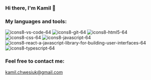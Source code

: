 ### Hi there, I'm Kamil 👋

### My languages and tools:
![icons8-vs-code-64](https://github.com/Kyorugi/Kyorugi/assets/112585563/cb9e1880-effe-4117-ad51-63f99f2b7058)
![icons8-git-64](https://github.com/Kyorugi/Kyorugi/assets/112585563/b720e68c-9fb6-419f-8bc7-e91199f145cc)
![icons8-html5-64](https://github.com/Kyorugi/Kyorugi/assets/112585563/4c2b1acb-65ad-485d-b8f8-3f774d164281)
![icons8-css-64](https://github.com/Kyorugi/Kyorugi/assets/112585563/698dac92-0920-4d86-b961-0c1ddc7f831d)
![icons8-javascript-64](https://github.com/Kyorugi/Kyorugi/assets/112585563/27dc0024-75a9-4130-b955-33e5b9b92d7a)
![icons8-react-a-javascript-library-for-building-user-interfaces-64](https://github.com/Kyorugi/Kyorugi/assets/112585563/fc07e39e-7802-40bc-8ad3-b04cc21fb2a2)
![icons8-typescript-64](https://github.com/Kyorugi/Kyorugi/assets/112585563/a2fdde9b-ad93-4bb8-93ce-ae75bd23c893)

### Feel free to contact me: 
kamil.chwesiuk@gmail.com








<!--
**Kyorugi/Kyorugi** is a ✨ _special_ ✨ repository because its `README.md` (this file) appears on your GitHub profile.

Here are some ideas to get you started:

- 🔭 I’m currently working on ...
- 🌱 I’m currently learning ...
- 👯 I’m looking to collaborate on ...
- 🤔 I’m looking for help with ...
- 💬 Ask me about ...![icons8-javascript](https://github.com/Kyorugi/Kyorugi/assets/112585563/b434c0db-51e2-4fc0-8d2b-1580020bc8d2)<svg xmlns="http://www.w3.org/2000/svg"  viewBox="0 0 64 64" width="64px" height="64px"><linearGradient id="LQd3PK_1N6yKkSdj1YnVda" x1="31.937" x2="31.937" y1="61" y2="7.125" gradientTransform="matrix(1 0 0 -1 0 66)" gradientUnits="userSpaceOnUse"><stop offset="0" stop-color="#1a6dff"/><stop offset="1" stop-color="#c822ff"/></linearGradient><path fill="url(#LQd3PK_1N6yKkSdj1YnVda)" d="M31.875,58.875c-0.092,0-0.183-0.013-0.271-0.037l-18.625-5.25 c-0.398-0.113-0.687-0.46-0.725-0.872L8.004,6.091c-0.025-0.28,0.068-0.558,0.258-0.765C8.451,5.118,8.719,5,9,5h45.875 c0.28,0,0.547,0.117,0.736,0.324c0.189,0.206,0.284,0.482,0.26,0.762l-4,46.625c-0.035,0.416-0.327,0.767-0.729,0.878l-19,5.25 C32.054,58.863,31.965,58.875,31.875,58.875z M14.184,51.85l17.694,4.987l18.061-4.99L53.785,7H10.096L14.184,51.85z"/><linearGradient id="LQd3PK_1N6yKkSdj1YnVdb" x1="41.5" x2="41.5" y1="56" y2="12" gradientTransform="matrix(1 0 0 -1 0 66)" gradientUnits="userSpaceOnUse"><stop offset="0" stop-color="#6dc7ff"/><stop offset="1" stop-color="#e6abff"/></linearGradient><path fill="url(#LQd3PK_1N6yKkSdj1YnVdb)" d="M32,10v44l15.25-4L51,10H32z M47.375,28.625l-1.125,14.75L33.75,46.5v-5.25l9-2.5l0.125-4.375l-9.25,1.375V16H48.25l-0.375,5.375L38.25,21.5v8.125 L47.375,28.625z"/><linearGradient id="LQd3PK_1N6yKkSdj1YnVdc" x1="23.313" x2="23.313" y1="50" y2="19.375" gradientTransform="matrix(1 0 0 -1 0 66)" gradientUnits="userSpaceOnUse"><stop offset="0" stop-color="#6dc7ff"/><stop offset="1" stop-color="#e6abff"/></linearGradient><polygon fill="url(#LQd3PK_1N6yKkSdj1YnVdc)" points="16.625,42.875 16.625,37.375 25.625,39.875 25.625,16 30,16 30,46.625"/></svg>

- 📫 How to reach me: ...
- 😄 Pronouns: ...
- ⚡ Fun fact: ...
-->
